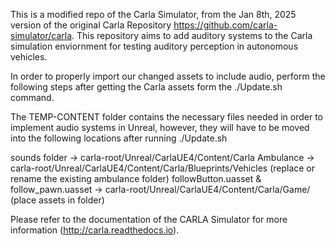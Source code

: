 This is a modified repo of the Carla Simulator, from the Jan 8th, 2025 version of the original Carla Repository https://github.com/carla-simulator/carla. This repository aims to add auditory systems to the Carla simulation enviornment for testing auditory perception in autonomous vehicles. 

In order to properly import our changed assets to include audio, perform the following steps after getting the Carla assets form the ./Update.sh command.

The TEMP-CONTENT folder contains the necessary files needed in order to implement audio systems in Unreal, however, they will have to be moved into the following locations after running ./Update.sh 

sounds folder -> carla-root/Unreal/CarlaUE4/Content/Carla 
Ambulance -> carla-root/Unreal/CarlaUE4/Content/Carla/Blueprints/Vehicles (replace or rename the existing ambulance folder)
followButton.uasset & follow_pawn.uasset -> carla-root/Unreal/CarlaUE4/Content/Carla/Game/ (place assets in folder)

Please refer to the documentation of the CARLA Simulator for more information (http://carla.readthedocs.io).

